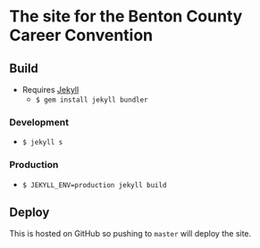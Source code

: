 # The site for the Benton County Career Convention


## Build
* Requires [Jekyll](https://jekyllrb.com)
  * `$ gem install jekyll bundler`

### Development
* `$ jekyll s`

### Production
* `$ JEKYLL_ENV=production jekyll build`


## Deploy
This is hosted on GitHub so pushing to `master` will deploy the site.